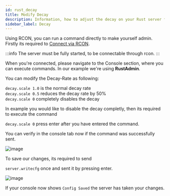 ```yaml
---
id: rust_decay
title: Modify Decay
description: Information, how to adjust the decay on your Rust server from ZAP-Hosting - ZAP-Hosting.com Documentation
sidebar_label: Decay
---
```


Using RCON, you can run a command directly to make yourself admin. Firstly its required to [Connect via RCON](rust_connectrcon.md).

:::info
The server must be fully started, to be connectable through rcon.
:::

When you're connected, please navigate to the Console section, where you can execute commands. In our example we're using **RustAdmin**.

You can modify the Decay-Rate as following:

`decay.scale 1.0` is the normal decay rate<br/>
`decay.scale 0.5` reduces the decay rate by 50%<br/>
`decay.scale 0` completely disables the decay<br/>

In example you would like to disable the decay completly, then its required to execute the command

```decay.scale 0``` press enter after you have entered the command.

You can verify in the console tab now if the command was successfully sent.

![image](https://user-images.githubusercontent.com/26007280/189934822-b7283e2e-e5ad-4eb6-94c7-5ce5e74df0d6.png)

To save our changes, its required to send

```server.writecfg``` once and sent it by pressing enter.

![image](https://user-images.githubusercontent.com/26007280/189934861-1730ebe5-d066-40a2-a841-990af833bf0c.png)

If your console now shows `Config Saved` the server has taken your changes.


